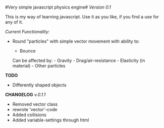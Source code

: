 #Very simple javascript physics engine#
*Version 0.1*

This is my way of learning javascript. Use it as you like, if you find a use for any of it.

*Current Functionality:*

- Round "particles" with simple vector movement with ability to:
  - Bounce
  
  Can be affected by:
      - Gravity
      - Drag/air-resistance
      - Elasticity (in material)
      - Other particles
      
**TODO**
- Differently shaped objects



**CHANGELOG**
*v.0.1.1*
- Removed vector class
- rewrote 'vector'-code
- Added collisions
- Added variable-settings through html
